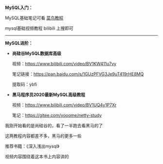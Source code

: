 **MySQL入门：**

MySQL基础笔记可看 [菜鸟教程](https://www.runoob.com/mysql/mysql-tutorial.html)

mysql基础视频教程 bilibili 上搜即可

---

**MySQL进阶：**

- **尚硅谷MySQL数据库高级**

  视频：https://www.bilibili.com/video/BV1KW411u7vy

  笔记链接：https://pan.baidu.com/s/1GUzPFVG3Je9uT419rHE8MQ 

  提取码：ybfi

- **黑马程序员2020最新MySQL高级教程**

  视频：https://www.bilibili.com/video/BV1UQ4y1P7Xr

  笔记：https://gitee.com/yooome/netty-study




我刚开始看的是尚硅谷的，看了一半跑去看黑马的了

这两教程内容都差不多，黑马的更多一些



推荐书籍：《深入浅出mysql》

视频内容围绕着这本书上内容讲的